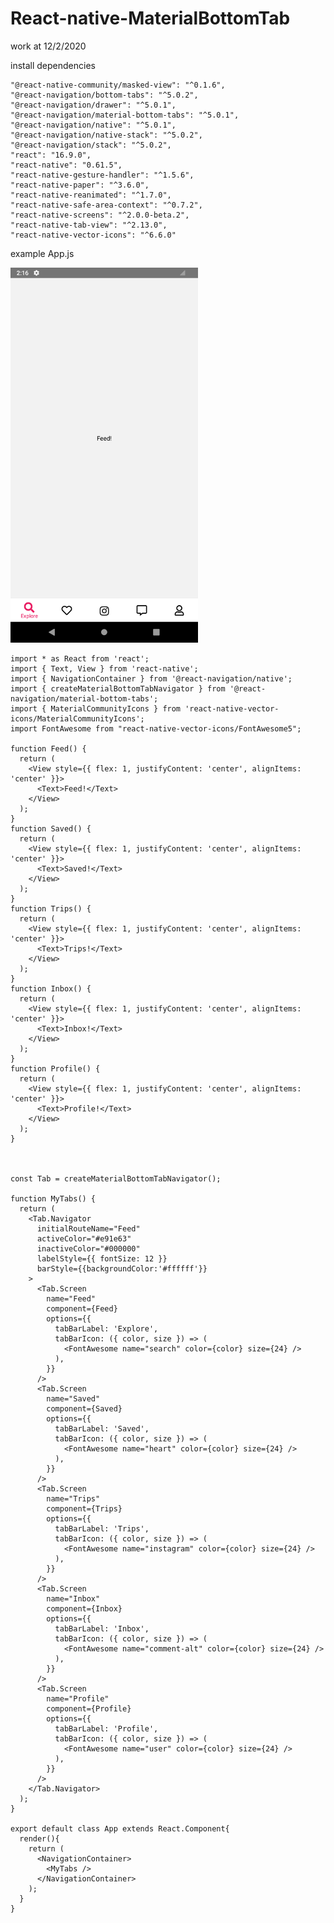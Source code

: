 # React-native-MaterialBottomTab
work at 12/2/2020

install dependencies

    "@react-native-community/masked-view": "^0.1.6",
    "@react-navigation/bottom-tabs": "^5.0.2",
    "@react-navigation/drawer": "^5.0.1",
    "@react-navigation/material-bottom-tabs": "^5.0.1",
    "@react-navigation/native": "^5.0.1",
    "@react-navigation/native-stack": "^5.0.2",
    "@react-navigation/stack": "^5.0.2",
    "react": "16.9.0",
    "react-native": "0.61.5",
    "react-native-gesture-handler": "^1.5.6",
    "react-native-paper": "^3.6.0",
    "react-native-reanimated": "^1.7.0",
    "react-native-safe-area-context": "^0.7.2",
    "react-native-screens": "^2.0.0-beta.2",
    "react-native-tab-view": "^2.13.0",
    "react-native-vector-icons": "^6.6.0"
    
example App.js

<img src="https://github.com/sjitprogrammer/React-native-MaterialBottomTab/blob/master/Screenshot_1581448614.png" width="300">
    
    import * as React from 'react';
    import { Text, View } from 'react-native';
    import { NavigationContainer } from '@react-navigation/native';
    import { createMaterialBottomTabNavigator } from '@react-navigation/material-bottom-tabs';
    import { MaterialCommunityIcons } from 'react-native-vector-icons/MaterialCommunityIcons';
    import FontAwesome from "react-native-vector-icons/FontAwesome5";

    function Feed() {
      return (
        <View style={{ flex: 1, justifyContent: 'center', alignItems: 'center' }}>
          <Text>Feed!</Text>
        </View>
      );
    }
    function Saved() {
      return (
        <View style={{ flex: 1, justifyContent: 'center', alignItems: 'center' }}>
          <Text>Saved!</Text>
        </View>
      );
    }
    function Trips() {
      return (
        <View style={{ flex: 1, justifyContent: 'center', alignItems: 'center' }}>
          <Text>Trips!</Text>
        </View>
      );
    }
    function Inbox() {
      return (
        <View style={{ flex: 1, justifyContent: 'center', alignItems: 'center' }}>
          <Text>Inbox!</Text>
        </View>
      );
    }
    function Profile() {
      return (
        <View style={{ flex: 1, justifyContent: 'center', alignItems: 'center' }}>
          <Text>Profile!</Text>
        </View>
      );
    }



    const Tab = createMaterialBottomTabNavigator();

    function MyTabs() {
      return (
        <Tab.Navigator
          initialRouteName="Feed"
          activeColor="#e91e63"
          inactiveColor="#000000"
          labelStyle={{ fontSize: 12 }}
          barStyle={{backgroundColor:'#ffffff'}}
        >
          <Tab.Screen
            name="Feed"
            component={Feed}
            options={{
              tabBarLabel: 'Explore',
              tabBarIcon: ({ color, size }) => (
                <FontAwesome name="search" color={color} size={24} />
              ),
            }}
          />
          <Tab.Screen
            name="Saved"
            component={Saved}
            options={{
              tabBarLabel: 'Saved',
              tabBarIcon: ({ color, size }) => (
                <FontAwesome name="heart" color={color} size={24} />
              ),
            }}
          />
          <Tab.Screen
            name="Trips"
            component={Trips}
            options={{
              tabBarLabel: 'Trips',
              tabBarIcon: ({ color, size }) => (
                <FontAwesome name="instagram" color={color} size={24} />
              ),
            }}
          />
          <Tab.Screen
            name="Inbox"
            component={Inbox}
            options={{
              tabBarLabel: 'Inbox',
              tabBarIcon: ({ color, size }) => (
                <FontAwesome name="comment-alt" color={color} size={24} />
              ),
            }}
          />
          <Tab.Screen
            name="Profile"
            component={Profile}
            options={{
              tabBarLabel: 'Profile',
              tabBarIcon: ({ color, size }) => (
                <FontAwesome name="user" color={color} size={24} />
              ),
            }}
          />
        </Tab.Navigator>
      );
    }

    export default class App extends React.Component{
      render(){
        return (
          <NavigationContainer>
            <MyTabs />
          </NavigationContainer>
        );
      }
    }

